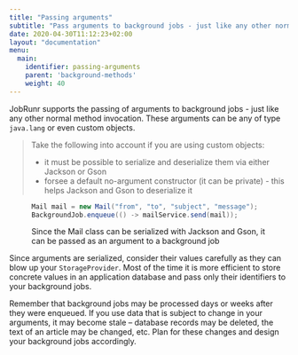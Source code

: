 ```yaml
---
title: "Passing arguments"
subtitle: "Pass arguments to background jobs - just like any other normal method invocation."
date: 2020-04-30T11:12:23+02:00
layout: "documentation"
menu: 
  main: 
    identifier: passing-arguments
    parent: 'background-methods'
    weight: 40
---
```

JobRunr supports the passing of arguments to background jobs - just like any other normal method invocation. These arguments can be any of type `java.lang` or even custom objects.

> Take the following into account if you are using custom objects:<br>
> - it must be possible to serialize and deserialize them via either Jackson or Gson
> - forsee a default no-argument constructor (it can be private) - this helps Jackson and Gson to deserialize it

<figure>

```java
Mail mail = new Mail("from", "to", "subject", "message");
BackgroundJob.enqueue(() -> mailService.send(mail));
```
<figcaption>Since the Mail class can be serialized with Jackson and Gson, it can be passed as an argument to a background job</figcaption>
</figure>

Since arguments are serialized, consider their values carefully as they can blow up your `StorageProvider`. Most of the time it is more efficient to store concrete values in an application database and pass only their identifiers to your background jobs.

Remember that background jobs may be processed days or weeks after they were enqueued. If you use data that is subject to change in your arguments, it may become stale – database records may be deleted, the text of an article may be changed, etc. Plan for these changes and design your background jobs accordingly.